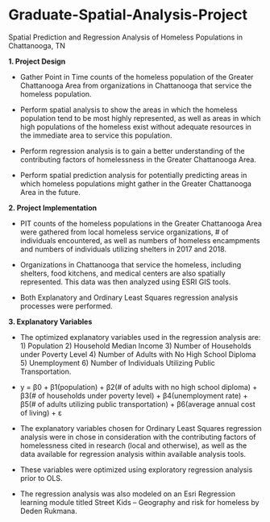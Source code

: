 # Graduate-Spatial-Analysis-Project
Spatial Prediction and Regression Analysis of Homeless Populations in Chattanooga, TN

**1. Project Design**

* Gather Point in Time counts of the homeless population of the Greater Chattanooga Area from organizations in Chattanooga that service the homeless population.

* Perform spatial analysis to show the areas in which the homeless population tend to be most highly represented, as well as areas in which high populations of the homeless exist without adequate resources in the immediate area to service this population. 

* Perform regression analysis is to gain a better understanding of the contributing factors of homelessness in the Greater Chattanooga Area. 

* Perform spatial prediction analysis for potentially predicting areas in which homeless populations might gather in the Greater Chattanooga Area in the future.

**2. Project Implementation**

* PIT counts of the homeless populations in the Greater Chattanooga Area were gathered from local homeless service organizations, # of individuals encountered, as well as numbers of homeless encampments and numbers of individuals utilizing shelters in 2017 and 2018. 

* Organizations in Chattanooga that service the homeless, including shelters, food kitchens, and medical centers are also spatially represented. 
This data was then analyzed using ESRI GIS tools.

* Both Explanatory and Ordinary Least Squares regression analysis processes were performed.

**3. Explanatory Variables**

* The optimized explanatory variables used in the regression analysis are: 1) Population 2) Household Median Income 3) Number of Households under Poverty Level 4) Number of Adults with No High School Diploma 5) Unemployment 6) Number of Individuals Utilizing Public Transportation.

* y = β0 + β1(population) + β2(# of adults with no high school diploma) + β3(# of households under poverty level) + β4(unemployment rate) + β5(# of adults utilizing public transportation) + β6(average annual cost of living) + ε


* The explanatory variables chosen for Ordinary Least Squares regression analysis were in chose in consideration with the contributing factors of homelessness cited in research (local and otherwise), as well as the data available for regression analysis within available analysis tools. 

* These variables were optimized using exploratory regression analysis prior to OLS. 

* The regression analysis was also modeled on an Esri Regression learning module titled Street Kids – Geography and risk for homeless by Deden Rukmana. 
